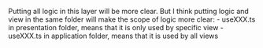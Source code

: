 Putting all logic in this layer will be more clear.
But I think putting logic and view in the same folder will make the scope of logic more clear:
    - useXXX.ts in presentation folder, means that it is only used by specific view
    - useXXX.ts in application folder, means that it is used by all views

